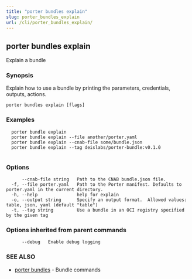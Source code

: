 ```yaml
---
title: "porter bundles explain"
slug: porter_bundles_explain
url: /cli/porter_bundles_explain/
---
```

## porter bundles explain

Explain a bundle

### Synopsis

Explain how to use a bundle by printing the parameters, credentials, outputs, actions.

```
porter bundles explain [flags]
```

### Examples

```
  porter bundle explain
  porter bundle explain --file another/porter.yaml
  porter bundle explain --cnab-file some/bundle.json
  porter bundle explain --tag deislabs/porter-bundle:v0.1.0
		  
```

### Options

```
      --cnab-file string   Path to the CNAB bundle.json file.
  -f, --file porter.yaml   Path to the Porter manifest. Defaults to porter.yaml in the current directory.
  -h, --help               help for explain
  -o, --output string      Specify an output format.  Allowed values: table, json, yaml (default "table")
  -t, --tag string         Use a bundle in an OCI registry specified by the given tag
```

### Options inherited from parent commands

```
      --debug   Enable debug logging
```

### SEE ALSO

* [porter bundles](/cli/porter_bundles/)	 - Bundle commands

